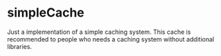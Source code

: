 simpleCache
===========

Just a implementation of a simple caching system. This cache is recommended to people who needs a caching system without additional libraries.
